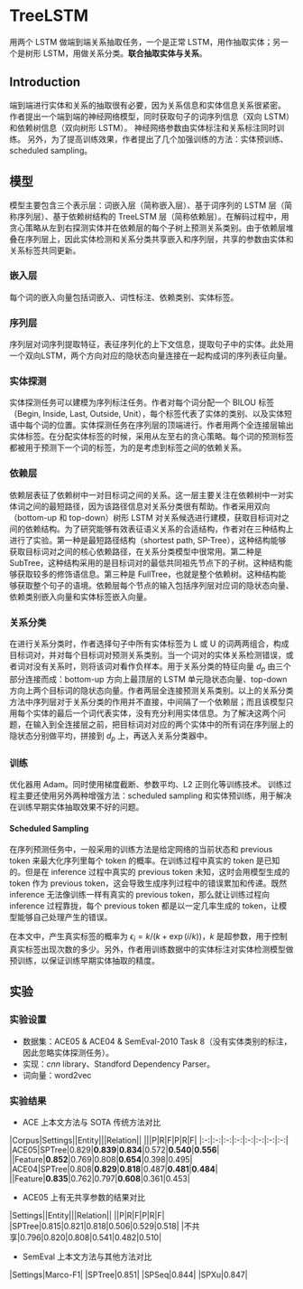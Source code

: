 # TreeLSTM

用两个 LSTM 做端到端关系抽取任务，一个是正常 LSTM，用作抽取实体；另一个是树形 LSTM，用做关系分类。**联合抽取实体与关系**。

## Introduction

端到端进行实体和关系的抽取很有必要，因为关系信息和实体信息关系很紧密。
作者提出一个端到端的神经网络模型，同时获取句子的词序列信息（双向 LSTM）和依赖树信息（双向树形 LSTM）。
神经网络参数由实体标注和关系标注同时训练。
另外，为了提高训练效果，作者提出了几个加强训练的方法：实体预训练、scheduled sampling。

## 模型

模型主要包含三个表示层：词嵌入层（简称嵌入层）、基于词序列的 LSTM 层（简称序列层）、基于依赖树结构的 TreeLSTM 层（简称依赖层）。在解码过程中，用贪心策略从左到右探测实体并在依赖层的每个子树上预测关系类别。由于依赖层堆叠在序列层上，因此实体检测和关系分类共享嵌入和序列层，共享的参数由实体和关系标签共同更新。

### 嵌入层

每个词的嵌入向量包括词嵌入、词性标注、依赖类别、实体标签。

### 序列层

序列层对词序列提取特征，表征序列化的上下文信息，提取句子中的实体。此处用一个双向LSTM，两个方向对应的隐状态向量连接在一起构成词的序列表征向量。

### 实体探测

实体探测任务可以建模为序列标注任务。作者对每个词分配一个 BILOU 标签（Begin, Inside, Last, Outside, Unit），每个标签代表了实体的类别、以及实体短语中每个词的位置。实体探测任务在序列层的顶端进行。作者用两个全连接层输出实体标签。在分配实体标签的时候，采用从左至右的贪心策略。每个词的预测标签都被用于预测下一个词的标签，为的是考虑到标签之间的依赖关系。

### 依赖层

依赖层表征了依赖树中一对目标词之间的关系。这一层主要关注在依赖树中一对实体词之间的最短路径，因为该路径信息对关系分类很有帮助。作者采用双向（bottom-up 和 top-down）树形 LSTM 对关系候选进行建模，获取目标词对之间的依赖结构。为了研究能够有效表征语义关系的合适结构，作者对在三种结构上进行了实验。第一种是最短路径结构（shortest path, SP-Tree），这种结构能够获取目标词对之间的核心依赖路径，在关系分类模型中很常用。第二种是 SubTree，这种结构采用的是目标词对的最低共同祖先节点下的子树。这种结构能够获取较多的修饰语信息。第三种是 FullTree，也就是整个依赖树。这种结构能够获取整个句子的语境。依赖层每个节点的输入包括序列层对应词的隐状态向量、依赖类别嵌入向量和实体标签嵌入向量。

### 关系分类

在进行关系分类时，作者选择句子中所有实体标签为 L 或 U 的词两两组合，构成目标词对，并对每个目标词对预测关系类别。当一个词对的实体关系检测错误，或者词对没有关系时，则将该词对看作负样本。用于关系分类的特征向量 $d_p$ 由三个部分连接而成：bottom-up 方向上最顶层的 LSTM 单元隐状态向量、top-down 方向上两个目标词的隐状态向量。作者两层全连接预测关系类别。以上的关系分类方法中序列层对于关系分类的作用并不直接，中间隔了一个依赖层；而且该模型只用每个实体的最后一个词代表实体，没有充分利用实体信息。为了解决这两个问题，在输入到全连接层之前，把目标词对对应的两个实体中的所有词在序列层上的隐状态分别做平均，拼接到 $d_p$ 上，再送入关系分类器中。

### 训练

优化器用 Adam。同时使用梯度截断、参数平均、L2 正则化等训练技术。
训练过程主要还使用另外两种增强方法：scheduled sampling 和实体预训练，用于解决在训练早期实体抽取效果不好的问题。

#### Scheduled Sampling

在序列预测任务中，一般采用的训练方法是给定网络的当前状态和 previous token 来最大化序列里每个 token 的概率。在训练过程中真实的 token 是已知的。但是在 inference 过程中真实的 previous token 未知，这时会用模型生成的 token 作为 previous token，这会导致生成序列过程中的错误累加和传递。既然 inference 无法像训练一样有真实的 previous token，那么就让训练过程向 inference 过程靠拢，每个 previous token 都是以一定几率生成的 token，让模型能够自己处理产生的错误。

在本文中，产生真实标签的概率为 $\epsilon_i=k/(k+\exp(i/k))$，$k$ 是超参数，用于控制真实标签出现次数的多少。另外，作者用训练数据中的实体标注对实体检测模型做预训练，以保证训练早期实体抽取的精度。

## 实验

### 实验设置

- 数据集：ACE05 & ACE04 & SemEval-2010 Task 8（没有实体类别的标注，因此忽略实体探测任务）。
- 实现：*cnn* library、Standford Dependency Parser。
- 词向量：word2vec

### 实验结果

- ACE 上本文方法与 SOTA 传统方法对比

|Corpus|Settings||Entity|||Relation||
|||P|R|F|P|R|F|
|:-:|:-:|:-:|:-:|:-:|:-:|:-:|:-:|
|ACE05|SPTree|0.829|**0.839**|**0.834**|0.572|**0.540**|**0.556**|
||Feature|**0.852**|0.769|0.808|**0.654**|0.398|0.495|
|ACE04|SPTree|0.808|**0.829**|**0.818**|0.487|**0.481**|**0.484**|
||Feature|**0.835**|0.762|0.797|**0.608**|0.361|0.453|

- ACE05 上有无共享参数的结果对比

|Settings||Entity|||Relation||
||P|R|F|P|R|F|
|SPTree|0.815|0.821|0.818|0.506|0.529|0.518|
|不共享|0.796|0.820|0.808|0.541|0.482|0.510|

- SemEval 上本文方法与其他方法对比

|Settings|Marco-F1|
|SPTree|0.851|
|SPSeq|0.844|
|SPXu|0.847|